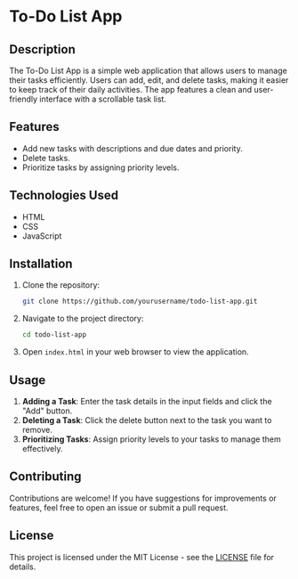 # To-Do List App

## Description

The To-Do List App is a simple web application that allows users to manage their tasks efficiently. Users can add, edit, and delete tasks, making it easier to keep track of their daily activities. The app features a clean and user-friendly interface with a scrollable task list.

## Features

- Add new tasks with descriptions and due dates and priority.
- Delete tasks.
- Prioritize tasks by assigning priority levels.

## Technologies Used

- HTML
- CSS
- JavaScript

## Installation

1. Clone the repository:
   ```bash
   git clone https://github.com/yourusername/todo-list-app.git
   ```

2. Navigate to the project directory:
   ```bash
   cd todo-list-app
   ```

3. Open `index.html` in your web browser to view the application.

## Usage

1. **Adding a Task**: Enter the task details in the input fields and click the "Add" button.
3. **Deleting a Task**: Click the delete button next to the task you want to remove.
4. **Prioritizing Tasks**: Assign priority levels to your tasks to manage them effectively.

## Contributing

Contributions are welcome! If you have suggestions for improvements or features, feel free to open an issue or submit a pull request.

## License

This project is licensed under the MIT License - see the [LICENSE](LICENSE) file for details.
